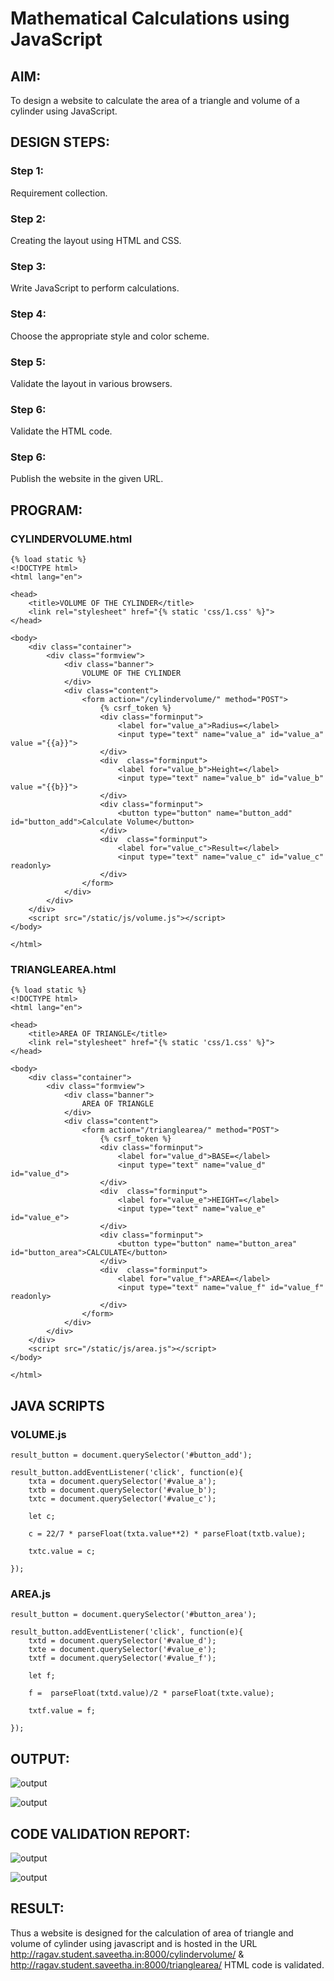 # Mathematical Calculations using JavaScript
## AIM:
To design a website to calculate the area of a triangle and volume of a cylinder using JavaScript.

## DESIGN STEPS:
### Step 1: 
Requirement collection.
### Step 2:
Creating the layout using HTML and CSS.
### Step 3:
Write JavaScript to perform calculations.
### Step 4:
Choose the appropriate style and color scheme.
### Step 5:
Validate the layout in various browsers.
### Step 6:
Validate the HTML code.
### Step 6:
Publish the website in the given URL.


## PROGRAM:
### CYLINDERVOLUME.html
```
{% load static %}
<!DOCTYPE html>
<html lang="en">

<head>
    <title>VOLUME OF THE CYLINDER</title>
    <link rel="stylesheet" href="{% static 'css/1.css' %}">
</head>

<body>
    <div class="container">
        <div class="formview">
            <div class="banner">
                VOLUME OF THE CYLINDER
            </div>
            <div class="content">
                <form action="/cylindervolume/" method="POST">
                    {% csrf_token %}
                    <div class="forminput">
                        <label for="value_a">Radius=</label>
                        <input type="text" name="value_a" id="value_a" value ="{{a}}">
                    </div>
                    <div  class="forminput">
                        <label for="value_b">Height=</label>
                        <input type="text" name="value_b" id="value_b" value ="{{b}}">
                    </div>                    
                    <div class="forminput">
                        <button type="button" name="button_add" id="button_add">Calculate Volume</button>
                    </div>
                    <div  class="forminput">
                        <label for="value_c">Result=</label>
                        <input type="text" name="value_c" id="value_c" readonly>
                    </div>
                </form>
            </div>
        </div>
    </div>
    <script src="/static/js/volume.js"></script>
</body>

</html>

```
### TRIANGLEAREA.html
```
{% load static %}
<!DOCTYPE html>
<html lang="en">

<head>
    <title>AREA OF TRIANGLE</title>
    <link rel="stylesheet" href="{% static 'css/1.css' %}">
</head>

<body>
    <div class="container">
        <div class="formview">
            <div class="banner">
                AREA OF TRIANGLE
            </div>
            <div class="content">
                <form action="/trianglearea/" method="POST">
                    {% csrf_token %}
                    <div class="forminput">
                        <label for="value_d">BASE=</label>
                        <input type="text" name="value_d" id="value_d">
                    </div>
                    <div  class="forminput">
                        <label for="value_e">HEIGHT=</label>
                        <input type="text" name="value_e" id="value_e">
                    </div>                    
                    <div class="forminput">
                        <button type="button" name="button_area" id="button_area">CALCULATE</button>
                    </div>
                    <div  class="forminput">
                        <label for="value_f">AREA=</label>
                        <input type="text" name="value_f" id="value_f" readonly>
                    </div>                   
                </form>
            </div>
        </div>
    </div>
    <script src="/static/js/area.js"></script>
</body>

</html>
```
## JAVA SCRIPTS
### VOLUME.js
```
result_button = document.querySelector('#button_add');

result_button.addEventListener('click', function(e){
    txta = document.querySelector('#value_a');
    txtb = document.querySelector('#value_b');
    txtc = document.querySelector('#value_c');
    
    let c;

    c = 22/7 * parseFloat(txta.value**2) * parseFloat(txtb.value);

    txtc.value = c;

});
```
### AREA.js
```
result_button = document.querySelector('#button_area');

result_button.addEventListener('click', function(e){
    txtd = document.querySelector('#value_d');
    txte = document.querySelector('#value_e');
    txtf = document.querySelector('#value_f');
    
    let f;

    f =  parseFloat(txtd.value)/2 * parseFloat(txte.value);

    txtf.value = f;

});
```
## OUTPUT:
![output](./static/img/output1.png)

![output](./static/img/output2.png)

## CODE VALIDATION REPORT:
![output](./static/img/volume.png)

![output](./static/img/area.png)
## RESULT:

Thus a website is designed for the calculation of area of triangle and volume of cylinder using javascript and is hosted in the URL http://ragav.student.saveetha.in:8000/cylindervolume/ & http://ragav.student.saveetha.in:8000/trianglearea/ HTML code is validated.